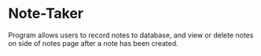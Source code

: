 # Note-Taker

Program allows users to record notes to database, and view or delete notes on side of notes page after a note has been created.
